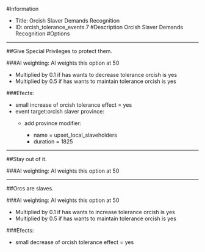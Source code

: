 #Information
 - Title: Orcish Slaver Demands Recognition
 - ID: orcish_tolerance_events.7
#Description
Orcish Slaver Demands Recognition
#Options

___
##Give Special Privileges to protect them.

###AI weighting:
AI weights this option at 50
 - Multiplied by 0.1 if has wants to decrease tolerance orcish is yes
 - Multiplied by 0.5 if has wants to maintain tolerance orcish is yes


###Efects:<ul><li>small increase of orcish tolerance effect = yes</li><li>event target:orcish slaver province:</li><ul><li>add province modifier:</li><ul><li>name = upset_local_slaveholders</li><li>duration = 1825</li></ul></ul></ul>

___
##Stay out of it.

###AI weighting:
AI weights this option at 50


___
##Orcs are slaves.

###AI weighting:
AI weights this option at 50
 - Multiplied by 0.1 if has wants to increase tolerance orcish is yes
 - Multiplied by 0.5 if has wants to maintain tolerance orcish is yes


###Efects:<ul><li>small decrease of orcish tolerance effect = yes</li></ul>
